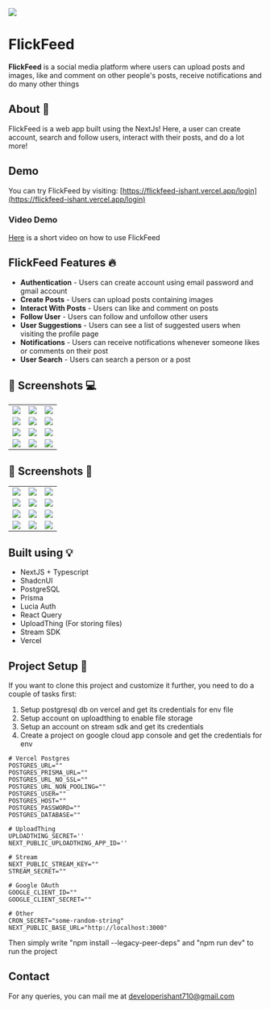 ![](screenshots/pc_3.png)
# **FlickFeed** 

**FlickFeed** is a social media platform where users can upload posts and images, like and comment on other people's posts, receive notifications and do many other things

## About :dart:

FlickFeed is a web app built using the NextJs! Here, a user can create account, search and follow users, interact with their posts, and do a lot more!

## Demo

You can try FlickFeed by visiting: [https://flickfeed-ishant.vercel.app/login](https://flickfeed-ishant.vercel.app/login)

### Video Demo

[Here](https://www.youtube.com/watch?v=qTP6rp6s57w&t=50s) is a short video on how to use FlickFeed

## FlickFeed Features :fire:

- **Authentication** - Users can create account using email password and gmail account
- **Create Posts** - Users can upload posts containing images
- **Interact With Posts** - Users can like and comment on posts
- **Follow User** - Users can follow and unfollow other users
- **User Suggestions** - Users can see a list of suggested users when visiting the profile page
- **Notifications** - Users can receive notifications whenever someone likes or comments on their post
- **User Search** - Users can search a person or a post

## 📸 Screenshots :computer:

|   |   |   |
|---|---|---|
|![](screenshots/pc_4.png)| ![](screenshots/pc_5.png) | ![](screenshots/pc_6.png)
|![](screenshots/pc_7.png)| ![](screenshots/pc_8.png) | ![](screenshots/pc_9.png)
|![](screenshots/pc_10.png)| ![](screenshots/pc_11.png) | ![](screenshots/pc_12.png)
|![](screenshots/pc_13.png)| ![](screenshots/pc_14.png) | ![](screenshots/pc_1.png)

## 📸 Screenshots :iphone:

|   |   |   |
|---|---|---|
|![](screenshots/m_1.jpg)| ![](screenshots/m_2.jpg) | ![](screenshots/m_3.jpg)
|![](screenshots/m_4.jpg) | ![](screenshots/m_5.jpg) |![](screenshots/m_6.jpg) 
|![](screenshots/m_7.jpg)|![](screenshots/m_8.jpg) | ![](screenshots/m_9.jpg)
|![](screenshots/m_10.jpg)|![](screenshots/m_11.jpg) | ![](screenshots/m_12.jpg)



## Built using :bulb:
- NextJS + Typescript
- ShadcnUI
- PostgreSQL
- Prisma
- Lucia Auth
- React Query
- UploadThing (For storing files)
- Stream SDK
- Vercel


## Project Setup :pencil:
If you want to clone this project and customize it further, you need to do a couple of tasks first:
1) Setup postgresql db on vercel and get its credentials for env file
2) Setup account on uploadthing to enable file storage
3) Setup an account on stream sdk and get its credentials
4) Create a project on google cloud app console and get the credentials for env
```
# Vercel Postgres
POSTGRES_URL=""
POSTGRES_PRISMA_URL=""
POSTGRES_URL_NO_SSL=""
POSTGRES_URL_NON_POOLING=""
POSTGRES_USER=""
POSTGRES_HOST=""
POSTGRES_PASSWORD=""
POSTGRES_DATABASE=""

# UploadThing
UPLOADTHING_SECRET=''
NEXT_PUBLIC_UPLOADTHING_APP_ID=''

# Stream
NEXT_PUBLIC_STREAM_KEY=""
STREAM_SECRET=""

# Google OAuth
GOOGLE_CLIENT_ID=""
GOOGLE_CLIENT_SECRET=""

# Other
CRON_SECRET="some-random-string"
NEXT_PUBLIC_BASE_URL="http://localhost:3000"
```
Then simply write "npm install --legacy-peer-deps" and "npm run dev" to run the project

## Contact
For any queries, you can mail me at developerishant710@gmail.com



